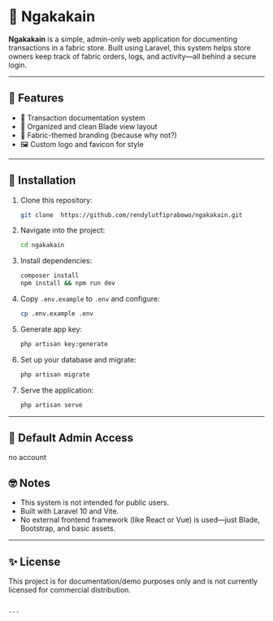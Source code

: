 # 🧵 Ngakakain

**Ngakakain** is a simple, admin-only web application for documenting transactions in a fabric store. Built using Laravel, this system helps store owners keep track of fabric orders, logs, and activity—all behind a secure login.

---

## 🔧 Features
 
- 🧾 Transaction documentation system
- 📁 Organized and clean Blade view layout
- 🧵 Fabric-themed branding (because why not?)
- 🖼 Custom logo and favicon for style

---

## 🚀 Installation

1. Clone this repository:
    ```bash
    git clone  https://github.com/rendylutfiprabowo/ngakakain.git
    ````
2. Navigate into the project:
   ```bash
   cd ngakakain
   ```
3. Install dependencies:
   ```bash
   composer install
   npm install && npm run dev
   ```
4. Copy `.env.example` to `.env` and configure:
   ```bash
   cp .env.example .env
   ```
5. Generate app key:
   ```bash
   php artisan key:generate
   ```
6. Set up your database and migrate:
   ```bash
   php artisan migrate
   ```
7. Serve the application:
   ```bash
   php artisan serve
   ```

---

## 🔑 Default Admin Access

no account 

  
## 🤓 Notes

* This system is not intended for public users.
* Built with Laravel 10 and Vite.
* No external frontend framework (like React or Vue) is used—just Blade, Bootstrap, and basic assets.

---

## ✨ License

This project is for documentation/demo purposes only and is not currently licensed for commercial distribution.

```

---
 
